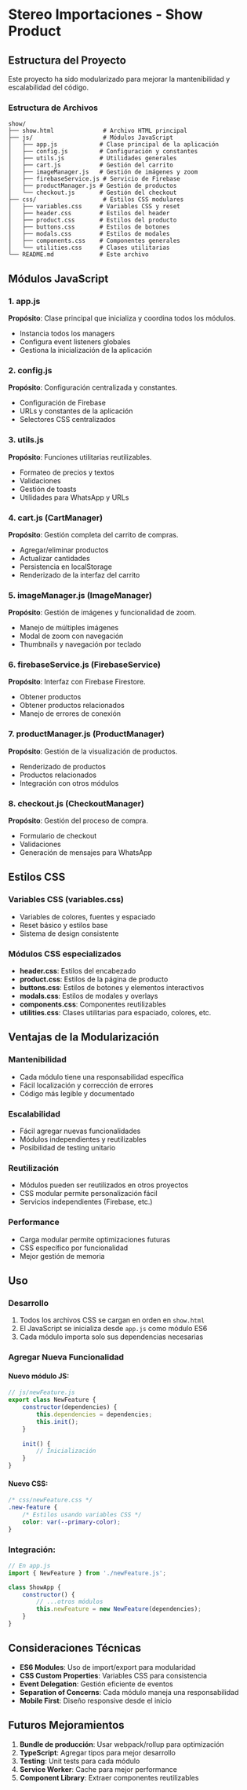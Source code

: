 # Stereo Importaciones - Show Product

## Estructura del Proyecto

Este proyecto ha sido modularizado para mejorar la mantenibilidad y escalabilidad del código.

### Estructura de Archivos

```
show/
├── show.html              # Archivo HTML principal
├── js/                    # Módulos JavaScript
│   ├── app.js            # Clase principal de la aplicación
│   ├── config.js         # Configuración y constantes
│   ├── utils.js          # Utilidades generales
│   ├── cart.js           # Gestión del carrito
│   ├── imageManager.js   # Gestión de imágenes y zoom
│   ├── firebaseService.js # Servicio de Firebase
│   ├── productManager.js # Gestión de productos
│   └── checkout.js       # Gestión del checkout
├── css/                   # Estilos CSS modulares
│   ├── variables.css     # Variables CSS y reset
│   ├── header.css        # Estilos del header
│   ├── product.css       # Estilos del producto
│   ├── buttons.css       # Estilos de botones
│   ├── modals.css        # Estilos de modales
│   ├── components.css    # Componentes generales
│   └── utilities.css     # Clases utilitarias
└── README.md             # Este archivo
```

## Módulos JavaScript

### 1. app.js
**Propósito**: Clase principal que inicializa y coordina todos los módulos.
- Instancia todos los managers
- Configura event listeners globales
- Gestiona la inicialización de la aplicación

### 2. config.js
**Propósito**: Configuración centralizada y constantes.
- Configuración de Firebase
- URLs y constantes de la aplicación
- Selectores CSS centralizados

### 3. utils.js
**Propósito**: Funciones utilitarias reutilizables.
- Formateo de precios y textos
- Validaciones
- Gestión de toasts
- Utilidades para WhatsApp y URLs

### 4. cart.js (CartManager)
**Propósito**: Gestión completa del carrito de compras.
- Agregar/eliminar productos
- Actualizar cantidades
- Persistencia en localStorage
- Renderizado de la interfaz del carrito

### 5. imageManager.js (ImageManager)
**Propósito**: Gestión de imágenes y funcionalidad de zoom.
- Manejo de múltiples imágenes
- Modal de zoom con navegación
- Thumbnails y navegación por teclado

### 6. firebaseService.js (FirebaseService)
**Propósito**: Interfaz con Firebase Firestore.
- Obtener productos
- Obtener productos relacionados
- Manejo de errores de conexión

### 7. productManager.js (ProductManager)
**Propósito**: Gestión de la visualización de productos.
- Renderizado de productos
- Productos relacionados
- Integración con otros módulos

### 8. checkout.js (CheckoutManager)
**Propósito**: Gestión del proceso de compra.
- Formulario de checkout
- Validaciones
- Generación de mensajes para WhatsApp

## Estilos CSS

### Variables CSS (variables.css)
- Variables de colores, fuentes y espaciado
- Reset básico y estilos base
- Sistema de design consistente

### Módulos CSS especializados
- **header.css**: Estilos del encabezado
- **product.css**: Estilos de la página de producto
- **buttons.css**: Estilos de botones y elementos interactivos
- **modals.css**: Estilos de modales y overlays
- **components.css**: Componentes reutilizables
- **utilities.css**: Clases utilitarias para espaciado, colores, etc.

## Ventajas de la Modularización

### Mantenibilidad
- Cada módulo tiene una responsabilidad específica
- Fácil localización y corrección de errores
- Código más legible y documentado

### Escalabilidad
- Fácil agregar nuevas funcionalidades
- Módulos independientes y reutilizables
- Posibilidad de testing unitario

### Reutilización
- Módulos pueden ser reutilizados en otros proyectos
- CSS modular permite personalización fácil
- Servicios independientes (Firebase, etc.)

### Performance
- Carga modular permite optimizaciones futuras
- CSS específico por funcionalidad
- Mejor gestión de memoria

## Uso

### Desarrollo
1. Todos los archivos CSS se cargan en orden en `show.html`
2. El JavaScript se inicializa desde `app.js` como módulo ES6
3. Cada módulo importa solo sus dependencias necesarias

### Agregar Nueva Funcionalidad

#### Nuevo módulo JS:
```javascript
// js/newFeature.js
export class NewFeature {
    constructor(dependencies) {
        this.dependencies = dependencies;
        this.init();
    }
    
    init() {
        // Inicialización
    }
}
```

#### Nuevo CSS:
```css
/* css/newFeature.css */
.new-feature {
    /* Estilos usando variables CSS */
    color: var(--primary-color);
}
```

### Integración:
```javascript
// En app.js
import { NewFeature } from './newFeature.js';

class ShowApp {
    constructor() {
        // ...otros módulos
        this.newFeature = new NewFeature(dependencies);
    }
}
```

## Consideraciones Técnicas

- **ES6 Modules**: Uso de import/export para modularidad
- **CSS Custom Properties**: Variables CSS para consistencia
- **Event Delegation**: Gestión eficiente de eventos
- **Separation of Concerns**: Cada módulo maneja una responsabilidad
- **Mobile First**: Diseño responsive desde el inicio

## Futuros Mejoramientos

1. **Bundle de producción**: Usar webpack/rollup para optimización
2. **TypeScript**: Agregar tipos para mejor desarrollo
3. **Testing**: Unit tests para cada módulo
4. **Service Worker**: Cache para mejor performance
5. **Component Library**: Extraer componentes reutilizables
